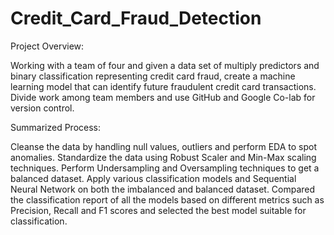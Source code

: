 # Credit_Card_Fraud_Detection
Project Overview:

Working with a team of four and given a data set of multiply predictors and binary classification representing credit card fraud, create a machine learning model that can identify future fraudulent credit card transactions. Divide work among team members and use GitHub and Google Co-lab for version control.  

Summarized Process:

Cleanse the data by handling null values, outliers and perform EDA to spot anomalies. Standardize the data using Robust Scaler and Min-Max scaling techniques. Perform Undersampling and Oversampling techniques to get a balanced dataset. Apply various classification models and Sequential Neural Network on both the imbalanced and balanced dataset. Compared the classification report of all the models based on different metrics such as Precision, Recall and F1 scores and selected the best model suitable for classification.
